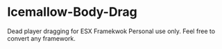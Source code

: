 # Icemallow-Body-Drag
Dead player dragging for ESX Framekwok
Personal use only.
Feel free to convert any framework.

